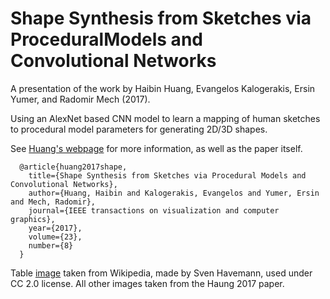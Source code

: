 # Shape Synthesis from Sketches via ProceduralModels and Convolutional Networks

A presentation of the work by Haibin Huang, Evangelos Kalogerakis, Ersin Yumer, and Radomir Mech (2017).

Using an AlexNet based CNN model to learn a mapping of human sketches to procedural model parameters for generating 2D/3D shapes. 

See [Huang's webpage]( http://people.cs.umass.edu/~hbhuang/publications/srpm/index.html) for more information, as well as the paper itself.

      @article{huang2017shape,
        title={Shape Synthesis from Sketches via Procedural Models and Convolutional Networks},
        author={Huang, Haibin and Kalogerakis, Evangelos and Yumer, Ersin and Mech, Radomir},
        journal={IEEE transactions on visualization and computer graphics},
        year={2017}, 
        volume={23}, 
        number={8}
      }

Table [image](https://commons.wikimedia.org/wiki/File:GML-Stuhl-Template.png) taken from Wikipedia, made by Sven Havemann, used under CC 2.0 license. All other images taken from the Haung 2017 paper.